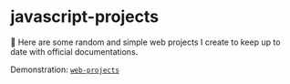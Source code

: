 # javascript-projects

🦄 Here are some random and simple web projects I create to keep up to date with official documentations. 

Demonstration: [`web-projects`](https://nunitoo.github.io/web-projects/) 
